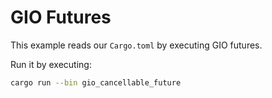 # GIO Futures

This example reads our `Cargo.toml` by executing GIO futures.

Run it by executing:

```bash
cargo run --bin gio_cancellable_future
```
